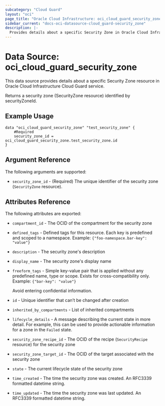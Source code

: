 ```yaml
---
subcategory: "Cloud Guard"
layout: "oci"
page_title: "Oracle Cloud Infrastructure: oci_cloud_guard_security_zone"
sidebar_current: "docs-oci-datasource-cloud_guard-security_zone"
description: |-
  Provides details about a specific Security Zone in Oracle Cloud Infrastructure Cloud Guard service
---
```


# Data Source: oci_cloud_guard_security_zone
This data source provides details about a specific Security Zone resource in Oracle Cloud Infrastructure Cloud Guard service.

Returns a security zone (SecurityZone resource) identified by securityZoneId.

## Example Usage

```hcl
data "oci_cloud_guard_security_zone" "test_security_zone" {
	#Required
	security_zone_id = oci_cloud_guard_security_zone.test_security_zone.id
}
```

## Argument Reference

The following arguments are supported:

* `security_zone_id` - (Required) The unique identifier of the security zone (`SecurityZone` resource).


## Attributes Reference

The following attributes are exported:

* `compartment_id` - The OCID of the compartment for the security zone
* `defined_tags` - Defined tags for this resource. Each key is predefined and scoped to a namespace. Example: `{"foo-namespace.bar-key": "value"}` 
* `description` - The security zone's description
* `display_name` - The security zone's display name
* `freeform_tags` - Simple key-value pair that is applied without any predefined name, type or scope. Exists for cross-compatibility only. Example: `{"bar-key": "value"}`

	Avoid entering confidential information. 
* `id` - Unique identifier that can’t be changed after creation
* `inherited_by_compartments` - List of inherited compartments
* `lifecycle_details` - A message describing the current state in more detail. For example, this can be used to provide actionable information for a zone in the `Failed` state.
* `security_zone_recipe_id` - The OCID of the recipe (`SecurityRecipe` resource) for the security zone
* `security_zone_target_id` - The OCID of the target associated with the security zone
* `state` - The current lifecycle state of the security zone
* `time_created` - The time the security zone was created. An RFC3339 formatted datetime string.
* `time_updated` - The time the security zone was last updated. An RFC3339 formatted datetime string.

